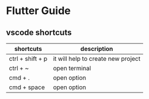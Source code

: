 # Flutter Guide

## vscode shortcuts

 shortcuts     | description     
   -------  |----------
 ctrl + shift + p |    it will help to create new project |
 ctrl + ~ | open terminal 
 cmd + . | open option
 cmd + space | open option